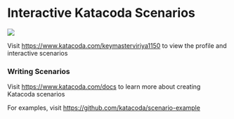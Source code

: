 # Interactive Katacoda Scenarios

[![](http://shields.katacoda.com/katacoda/keymasterviriya1150/count.svg)](https://www.katacoda.com/keymasterviriya1150 "Get your profile on Katacoda.com")

Visit https://www.katacoda.com/keymasterviriya1150 to view the profile and interactive scenarios

### Writing Scenarios
Visit https://www.katacoda.com/docs to learn more about creating Katacoda scenarios

For examples, visit https://github.com/katacoda/scenario-example
